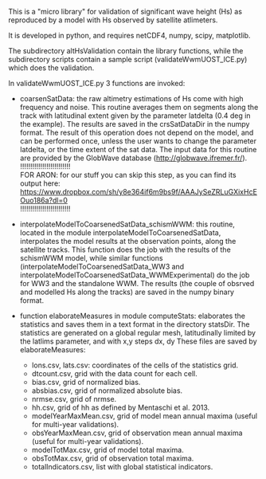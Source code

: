This is a "micro library" for validation of significant wave height (Hs) as reproduced by a model with Hs observed by satellite atlimeters.

It is developed in python, and requires netCDF4, numpy, scipy, matplotlib.

The subdirectory altHsValidation contain the library functions, while the subdirectory scripts contain a sample script (validateWwmUOST_ICE.py) which does the validation.

In validateWwmUOST_ICE.py 3 functions are invoked:

- coarsenSatData: the raw altimetry estimations of Hs come with high frequency and noise. This routine averages them on segments along the track with latitudinal extent
 given by the parameter latdelta (0.4 deg in the example). The results are saved in the crsSatDataDir in the numpy format. The result of this operation does not depend on the model, and can be
 performed once, unless the user wants to change the parameter latdelta, or the time extent of the sat data.
 The input data for this routine are provided by the GlobWave database
 (http://globwave.ifremer.fr/).<br />
!!!!!!!!!!!!!!!!!!!!!!!!!<br />
 FOR ARON: for our stuff you can skip this step, as you can find its output here:
   https://www.dropbox.com/sh/y8e364if6m9bs9f/AAAJySeZRLuGXixHcEOuo186a?dl=0 <br />
!!!!!!!!!!!!!!!!!!!!!!!!!

- interpolateModelToCoarsenedSatData_schismWWM: this routine, located in the module interpolateModelToCoarsenedSatData, interpolates the model results at the observation points, along the satellite tracks. This function does the job with the results of the schismWWM model, while similar functions (interpolateModelToCoarsenedSatData_WW3 and interpolateModelToCoarsenedSatData_WWMExperimental) do the job for WW3 and the standalone WWM. The results (the couple of obsrved and modelled Hs along the tracks) are saved in the numpy binary format.

- function elaborateMeasures in module computeStats: elaborates the statistics and saves them in a text format in the directory statsDir. The statistics are generated on a global regular mesh, latitudinally limited by the latlims parameter, and with x,y steps dx, dy
    These files are saved by elaborateMeasures:
    - lons.csv, lats.csv: coordinates of the cells of the statistics grid.
    - dtcount.csv, grid with the data count for each cell.
    - bias.csv, grid of normalized bias.
    - absbias.csv, grid of normalized absolute bias.
    - nrmse.csv, grid of nrmse.
    - hh.csv, grid of hh as defined by Mentaschi et al. 2013.
    - modelYearMaxMean.csv, grid of model mean annual maxima (useful for multi-year validations).
    - obsYearMaxMean.csv, grid of observation mean annual maxima (useful for multi-year validations).
    - modelTotMax.csv, grid of model total maxima.
    - obsTotMax.csv, grid of observation total maxima.
    - totalIndicators.csv, list with global statistical indicators.
 

